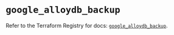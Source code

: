 # `google_alloydb_backup`

Refer to the Terraform Registry for docs: [`google_alloydb_backup`](https://registry.terraform.io/providers/hashicorp/google/6.24.0/docs/resources/alloydb_backup).

